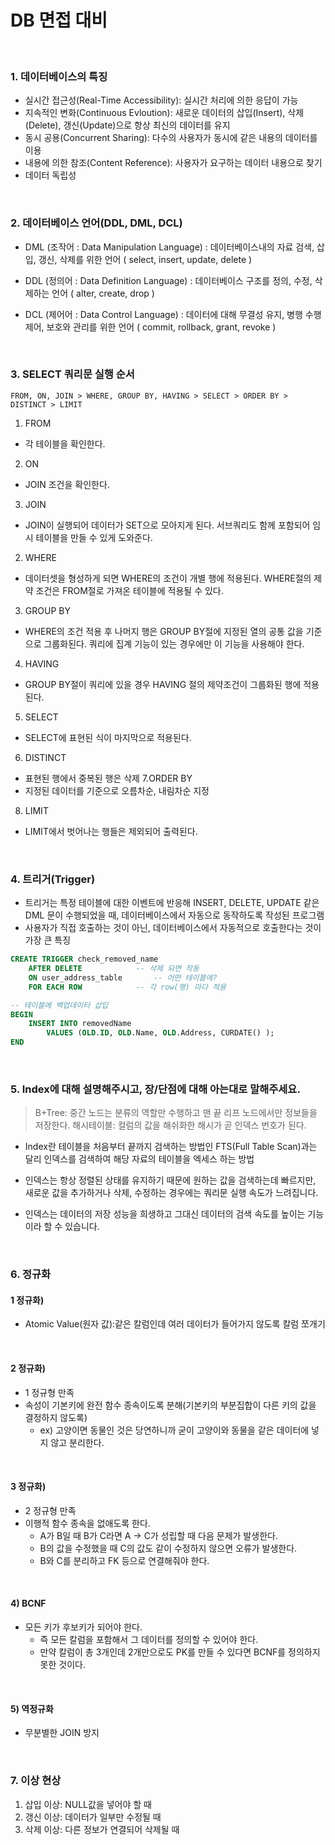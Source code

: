 # DB 면접 대비

​                  

### 1. 데이터베이스의 특징

* 실시간 접근성(Real-Time Accessibility): 실시간 처리에 의한 응답이 가능
* 지속적인 변화(Continuous Evloution): 새로운 데이터의 삽입(Insert), 삭제(Delete), 갱신(Update)으로 항상 최신의 데이터를 유지
* 동시 공용(Concurrent Sharing): 다수의 사용자가 동시에 같은 내용의 데이터를 이용
* 내용에 의한 참조(Content Reference): 사용자가 요구하는 데이터 내용으로 찾기
* 데이터 독립성

​              

### 2. 데이터베이스 언어(DDL, DML, DCL)

* DML (조작어 : Data Manipulation Language) : 데이터베이스내의 자료 검색, 삽입, 갱신, 삭제를 위한 언어 ( select, insert, update, delete )

* DDL (정의어 : Data Definition Language) : 데이터베이스 구조를 정의, 수정, 삭제하는 언어 ( alter, create, drop )

* DCL (제어어 : Data Control Language) : 데이터에 대해 무결성 유지, 병행 수행 제어, 보호와 관리를 위한 언어 ( commit, rollback, grant, revoke )

​                

### 3. SELECT 쿼리문 실행 순서

```
FROM, ON, JOIN > WHERE, GROUP BY, HAVING > SELECT > ORDER BY > DISTINCT > LIMIT
```

1. FROM
- 각 테이블을 확인한다.
2. ON
- JOIN 조건을 확인한다.
3. JOIN
- JOIN이 실행되어 데이터가 SET으로 모아지게 된다. 서브쿼리도 함께 포함되어 임시 테이블을 만들 수 있게 도와준다.
2. WHERE
- 데이터셋을 형성하게 되면 WHERE의 조건이 개별 행에 적용된다. WHERE절의 제약 조건은 FROM절로 가져온 테이블에 적용될 수 있다.
3. GROUP BY
- WHERE의 조건 적용 후 나머지 행은 GROUP BY절에 지정된 열의 공통 값을 기준으로 그룹화된다. 쿼리에 집계 기능이 있는 경우에만 이 기능을 사용해야 한다.
4. HAVING
- GROUP BY절이 쿼리에 있을 경우 HAVING 절의 제약조건이 그룹화된 행에 적용된다.
5. SELECT
- SELECT에 표현된 식이 마지막으로 적용된다.
6. DISTINCT
- 표현된 행에서 중복된 행은 삭제
7.ORDER BY
- 지정된 데이터를 기준으로 오름차순, 내림차순 지정
8. LIMIT
- LIMIT에서 벗어나는 행들은 제외되어 출력된다.

​                 

### 4. 트리거(Trigger)

* 트리거는 특정 테이블에 대한 이벤트에 반응해 INSERT, DELETE, UPDATE 같은 DML 문이 수행되었을 때, 데이터베이스에서 자동으로 동작하도록 작성된 프로그램
* 사용자가 직접 호출하는 것이 아닌, 데이터베이스에서 자동적으로 호출한다는 것이 가장 큰 특징

```sql
CREATE TRIGGER check_removed_name
	AFTER DELETE 			-- 삭제 되면 작동
	ON user_address_table		-- 어떤 테이블에?
    FOR EACH ROW			-- 각 row(행) 마다 적용

-- 테이블에 백업데이터 삽입
BEGIN
	INSERT INTO removedName
		VALUES (OLD.ID, OLD.Name, OLD.Address, CURDATE() );
END
```

​              

### 5. Index에 대해 설명해주시고, 장/단점에 대해 아는대로 말해주세요.

> B+Tree: 중간 노드는 분류의 역할만 수행하고 맨 끝 리프 노드에서만 정보들을 저장한다.
> 해시테이블: 컬럼의 값을 해쉬화한 해시가 곧 인덱스 번호가 된다.

* Index란 테이블을 처음부터 끝까지 검색하는 방법인 FTS(Full Table Scan)과는 달리 인덱스를 검색하여 해당 자료의 테이블을 엑세스 하는 방법

* 인덱스는 항상 정렬된 상태를 유지하기 때문에 원하는 값을 검색하는데 빠르지만, 새로운 값을 추가하거나 삭제, 수정하는 경우에는 쿼리문 실행 속도가 느려집니다.
* 인덱스는 데이터의 저장 성능을 희생하고 그대신 데이터의 검색 속도를 높이는 기능이라 할 수 있습니다.

​                 

### 6. 정규화

#### 1 정규화)

* Atomic Value(원자 값):같은 칼럼인데 여러 데이터가 들어가지 않도록 칼럼 쪼개기

​             

#### 2 정규화)

* 1 정규형 만족
* 속성이 기본키에 완전 함수 종속이도록 분해(기본키의 부분집합이 다른 키의 값을 결정하지 않도록)
  * ex) 고양이면 동물인 것은 당연하니까 굳이 고양이와 동물을 같은 데이터에 넣지 않고 분리한다.

​               

#### 3 정규화)

* 2 정규형 만족
* 이행적 함수 종속을 없애도록 한다.
  * A가 B일 때 B가 C라면 A -> C가 성립할 때 다음 문제가 발생한다.
  * B의 값을 수정했을 때 C의 값도 같이 수정하지 않으면 오류가 발생한다.
  * B와 C를 분리하고 FK 등으로 연결해줘야 한다.

​             

#### 4) BCNF

* 모든 키가 후보키가 되어야 한다.
  * 즉 모든 칼럼을 포함해서 그 데이터를 정의할 수 있어야 한다.
  * 만약 칼럼이 총 3개인데 2개만으로도 PK를 만들 수 있다면 BCNF를 정의하지 못한 것이다.

​                  

#### 5) 역정규화

*  무분별한 JOIN 방지

​              

### 7. 이상 현상

1. 삽입 이상: NULL값을 넣어야 할 때
2. 갱신 이상: 데이터가 일부만 수정될 때
3. 삭제 이상: 다른 정보가 연결되어 삭제될 때

